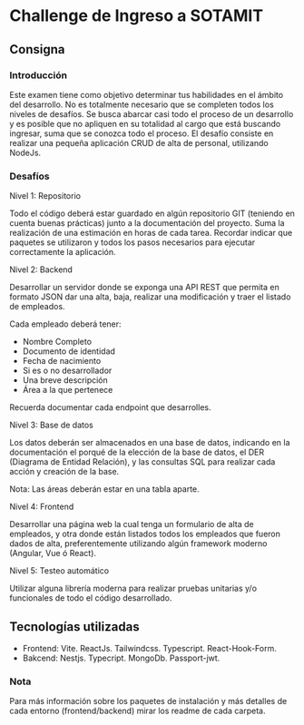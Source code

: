 # Challenge de Ingreso a SOTAMIT

## Consigna

### Introducción
Este examen tiene como objetivo determinar tus habilidades en el ámbito del desarrollo. No es totalmente necesario que se completen todos los niveles de desafíos. Se busca abarcar casi todo el proceso de un desarrollo y es posible que no apliquen en su totalidad al cargo que está buscando ingresar, suma que se conozca todo el proceso. El desafío consiste en realizar una pequeña aplicación CRUD de alta de personal, utilizando
NodeJs.

### Desafíos
Nivel 1: Repositorio

Todo el código deberá estar guardado en algún repositorio GIT (teniendo en cuenta buenas
prácticas) junto a la documentación del proyecto. Suma la realización de una estimación en horas de cada tarea.
Recordar indicar que paquetes se utilizaron y todos los pasos necesarios para ejecutar correctamente la aplicación.

Nivel 2: Backend

Desarrollar un servidor donde se exponga una API REST que permita en formato JSON dar una alta, baja, realizar una modificación y traer el listado de empleados.

Cada empleado deberá tener:
- Nombre Completo
- Documento de identidad
- Fecha de nacimiento
- Si es o no desarrollador
- Una breve descripción
- Área a la que pertenece

Recuerda documentar cada endpoint que desarrolles.

Nivel 3: Base de datos

Los datos deberán ser almacenados en una base de datos, indicando en la documentación el porqué de la elección de la base de datos, el DER (Diagrama de Entidad Relación), y las consultas SQL para realizar cada acción y creación de la base.

Nota: Las áreas deberán estar en una tabla aparte.

Nivel 4: Frontend

Desarrollar una página web la cual tenga un formulario de alta de empleados, y otra donde están listados todos los empleados que fueron dados de alta, preferentemente utilizando algún framework moderno (Angular, Vue ó React).

Nivel 5: Testeo automático

Utilizar alguna librería moderna para realizar pruebas unitarias y/o funcionales de todo el código desarrollado.

## Tecnologías utilizadas

* Frontend: Vite. ReactJs. Tailwindcss. Typescript. React-Hook-Form.
* Bakcend: Nestjs. Typecript. MongoDb. Passport-jwt.

### Nota
Para más información sobre los paquetes de instalación y más detalles de cada entorno (frontend/backend) mirar los readme de cada carpeta.
